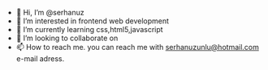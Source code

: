 - 👋 Hi, I’m @serhanuz
- 👀 I’m interested in frontend web development
- 🌱 I’m currently learning css,html5,javascript
- 💞️ I’m looking to collaborate on 
- 📫 How to reach me. you can reach me with serhanuzunlu@hotmail.com e-mail adress.

<!---
serhanuz/serhanuz is a ✨ special ✨ repository because its `README.md` (this file) appears on your GitHub profile.
You can click the Preview link to take a look at your changes.
--->
